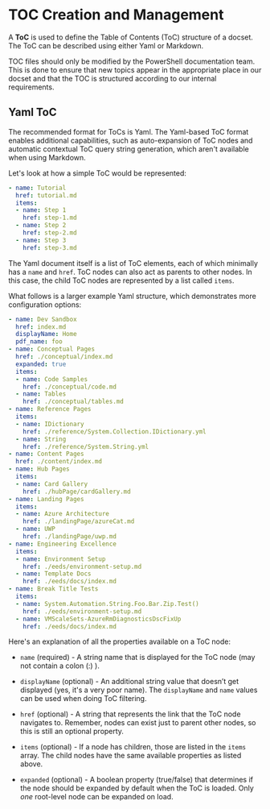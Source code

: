 # TOC Creation and Management

A **ToC** is used to define the Table of Contents (ToC) structure of a docset.
The ToC can be described using either Yaml or Markdown.

TOC files should only be modified by the PowerShell documentation team.
This is done to ensure that new topics appear in the appropriate place in our docset and that the TOC is structured according to our internal requirements.

## Yaml ToC

The recommended format for ToCs is Yaml.
The Yaml-based ToC format enables additional capabilities, such as auto-expansion of ToC nodes and automatic contextual ToC query string generation, which aren't available when using Markdown.


Let's look at how a simple ToC would be represented:

```yaml
- name: Tutorial
  href: tutorial.md
  items:
  - name: Step 1
    href: step-1.md
  - name: Step 2
    href: step-2.md
  - name: Step 3
    href: step-3.md
```

The Yaml document itself is a list of ToC elements, each of which minimally has a `name` and `href`. ToC nodes can also act as parents to other nodes. In this case, the child ToC nodes are represented by a list called `items`.

What follows is a larger example Yaml structure, which demonstrates more configuration options:

```yaml
- name: Dev Sandbox
  href: index.md
  displayName: Home
  pdf_name: foo
- name: Conceptual Pages
  href: ./conceptual/index.md
  expanded: true
  items:
  - name: Code Samples
    href: ./conceptual/code.md
  - name: Tables
    href: ./conceptual/tables.md
- name: Reference Pages
  items:
  - name: IDictionary
    href: ./reference/System.Collection.IDictionary.yml
  - name: String
    href: ./reference/System.String.yml
- name: Content Pages
  href: ./content/index.md
- name: Hub Pages
  items:
  - name: Card Gallery
    href: ./hubPage/cardGallery.md
- name: Landing Pages
  items:
  - name: Azure Architecture
    href: ./landingPage/azureCat.md
  - name: UWP
    href: ./landingPage/uwp.md
- name: Engineering Excellence
  items:
  - name: Environment Setup
    href: ./eeds/environment-setup.md
  - name: Template Docs
    href: ./eeds/docs/index.md
- name: Break Title Tests
  items:
  - name: System.Automation.String.Foo.Bar.Zip.Test()
    href: ./eeds/environment-setup.md
  - name: VMScaleSets-AzureRmDiagnosticsDscFixUp
    href: ./eeds/docs/index.md
```

Here's an explanation of all the properties available on a ToC node:

* `name` (required) - A string name that is displayed for the ToC node (may not contain a colon (:) ).

* `displayName` (optional) - An additional string value that doesn’t get displayed (yes, it's a very poor name).
  The `displayName` and `name` values can be used when doing ToC filtering.

* `href` (optional) - A string that represents the link that the ToC node navigates to.
  Remember, nodes can exist just to parent other nodes, so this is still an optional property.

* `items` (optional) - If a node has children, those are listed in the `items` array.
  The child nodes have the same available properties as listed above.

* `expanded` (optional) - A boolean property (true/false) that determines if the node should be expanded by default when the ToC is loaded.
  Only *one* root-level node can be expanded on load.
